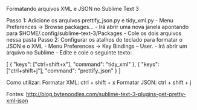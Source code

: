 Formatando arquivos XML e JSON no Sublime Text 3

Passo 1: Adicione os arquivos prettify_json.py e tidy_xml.py 
         - Menu Preferences -> Browse packages… 
         - Irá abrir uma nova janela apontando para $HOME/.config/sublime-text-3/Packages
         - Cole os dois arquivos nessa pasta
Passo 2: Configurar os atalhos do teclado para formatar o JSON e o XML
         - Menu Preferences -> Key Bindings – User.
         - Irá abrir um arquivo no Sublime
         - Edite e cole o seguinte texto:

[
{ "keys": ["ctrl+shift+x"], "command": "tidy_xml" },
{ "keys": ["ctrl+shift+j"], "command": "prettify_json" }
]

Como utilizar:
		Formatar XML: ctrl + shift + x
		Formatar JSON: ctrl + shift + j

Fontes: http://blog.bytenoodles.com/sublime-text-3-plugins-get-pretty-xml-json